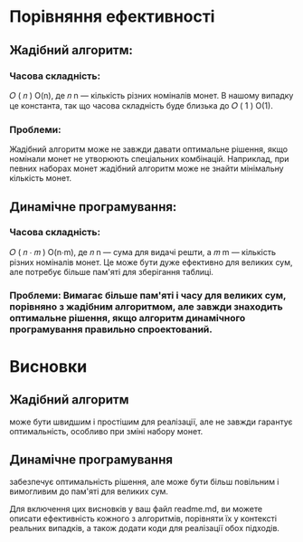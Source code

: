 # Порівняння ефективності
## Жадібний алгоритм:

### Часова складність: 
𝑂
(
𝑛
)
O(n), де 
𝑛
n — кількість різних номіналів монет. В нашому випадку це константа, так що часова складність буде близька до 
𝑂
(
1
)
O(1).
### Проблеми:
Жадібний алгоритм може не завжди давати оптимальне рішення, якщо номінали монет не утворюють спеціальних комбінацій. Наприклад, при певних наборах монет жадібний алгоритм може не знайти мінімальну кількість монет.
## Динамічне програмування:

### Часова складність: 
𝑂
(
𝑛
⋅
𝑚
)
O(n⋅m), де 
𝑛
n — сума для видачі решти, а 
𝑚
m — кількість різних номіналів монет. Це може бути дуже ефективно для великих сум, але потребує більше пам'яті для зберігання таблиці.
### Проблеми: Вимагає більше пам'яті і часу для великих сум, порівняно з жадібним алгоритмом, але завжди знаходить оптимальне рішення, якщо алгоритм динамічного програмування правильно спроектований.

# Висновки
## Жадібний алгоритм
може бути швидшим і простішим для реалізації, але не завжди гарантує оптимальність, особливо при зміні набору монет.

## Динамічне програмування
забезпечує оптимальність рішення, але може бути більш повільним і вимогливим до пам'яті для великих сум.

Для включення цих висновків у ваш файл readme.md, ви можете описати ефективність кожного з алгоритмів, порівняти їх у контексті реальних випадків, а також додати коди для реалізації обох підходів.

